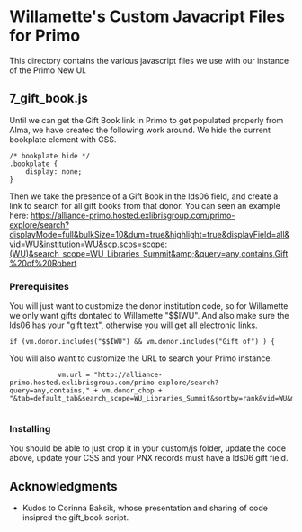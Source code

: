# Willamette's Custom Javacript Files for Primo

This directory contains the various javascript files we use with our instance of the Primo New UI.

## 7_gift_book.js

Until we can get the Gift Book link in Primo to get populated properly from Alma, we have created the following work around. We hide the current bookplate element with CSS.

```
/* bookplate hide */
.bookplate {
    display: none;
}
```

Then we take the presence of a Gift Book in the lds06 field, and create a link to search for all gift books from that donor. You can seen an example here: https://alliance-primo.hosted.exlibrisgroup.com/primo-explore/search?displayMode=full&bulkSize=10&dum=true&highlight=true&displayField=all&vid=WU&institution=WU&scp.scps=scope:(WU)&search_scope=WU_Libraries_Summit&amp;&query=any,contains,Gift%20of%20Robert 

### Prerequisites

You will just want to customize the donor institution code, so for Willamette we only want gifts dontated to Willamette "$$IWU". And also make sure the lds06 has your "gift text", otherwise you will get all electronic links.

```
if (vm.donor.includes("$$IWU") && vm.donor.includes("Gift of") ) {

```

You will also want to customize the URL to search your Primo instance.


```
            vm.url = "http://alliance-primo.hosted.exlibrisgroup.com/primo-explore/search?query=any,contains," + vm.donor_chop + "&tab=default_tab&search_scope=WU_Libraries_Summit&sortby=rank&vid=WU&mode=advanced&offset=0";    


```

### Installing

You should be able to just drop it in your custom/js folder, update the code above, update your CSS and your PNX records must have a lds06 gift field.

## Acknowledgments

* Kudos to Corinna Baksik, whose presentation and sharing of code insipred the gift_book script.

